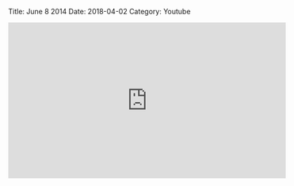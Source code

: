 Title: June 8 2014
Date: 2018-04-02
Category: Youtube

<iframe width="560" height="315" src="https://www.youtube.com/embed/ZLTpE_V8ZYc" title="YouTube video player" frameborder="0" allow="accelerometer; autoplay; clipboard-write; encrypted-media; gyroscope; picture-in-picture" allowfullscreen></iframe>

